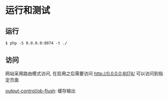 # 运行和测试

## 运行

```
$ php -S 0.0.0.0:8074 -t ./
```

## 访问

网站采用路由模式访问, 在启用之后需要访问 http://0.0.0.0:8074/ 可以访问到指定页面

[output-control/ob-flush](http://0.0.0.0:8074/output-control/ob-flush): 缓存输出